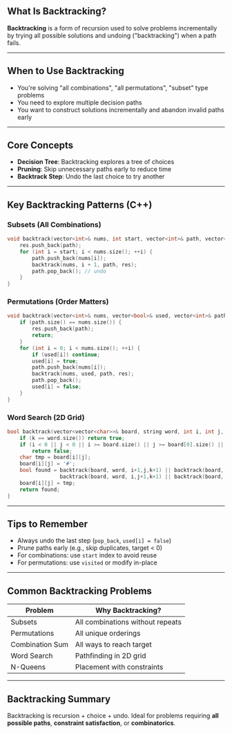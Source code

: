 
## What Is Backtracking?

**Backtracking** is a form of recursion used to solve problems incrementally by trying all possible solutions and undoing ("backtracking") when a path fails.

---

## When to Use Backtracking

* You're solving "all combinations", "all permutations", "subset" type problems
* You need to explore multiple decision paths
* You want to construct solutions incrementally and abandon invalid paths early

---

## Core Concepts

* **Decision Tree**: Backtracking explores a tree of choices
* **Pruning**: Skip unnecessary paths early to reduce time
* **Backtrack Step**: Undo the last choice to try another

---

## Key Backtracking Patterns (C++)

### Subsets (All Combinations)

```cpp
void backtrack(vector<int>& nums, int start, vector<int>& path, vector<vector<int>>& res) {
    res.push_back(path);
    for (int i = start; i < nums.size(); ++i) {
        path.push_back(nums[i]);
        backtrack(nums, i + 1, path, res);
        path.pop_back(); // undo
    }
}
```

### Permutations (Order Matters)

```cpp
void backtrack(vector<int>& nums, vector<bool>& used, vector<int>& path, vector<vector<int>>& res) {
    if (path.size() == nums.size()) {
        res.push_back(path);
        return;
    }
    for (int i = 0; i < nums.size(); ++i) {
        if (used[i]) continue;
        used[i] = true;
        path.push_back(nums[i]);
        backtrack(nums, used, path, res);
        path.pop_back();
        used[i] = false;
    }
}
```

### Word Search (2D Grid)

```cpp
bool backtrack(vector<vector<char>>& board, string word, int i, int j, int k) {
    if (k == word.size()) return true;
    if (i < 0 || j < 0 || i >= board.size() || j >= board[0].size() || board[i][j] != word[k])
        return false;
    char tmp = board[i][j];
    board[i][j] = '#';
    bool found = backtrack(board, word, i+1,j,k+1) || backtrack(board, word, i-1,j,k+1) ||
                 backtrack(board, word, i,j+1,k+1) || backtrack(board, word, i,j-1,k+1);
    board[i][j] = tmp;
    return found;
}
```

---

## Tips to Remember

* Always undo the last step (`pop_back`, `used[i] = false`)
* Prune paths early (e.g., skip duplicates, target < 0)
* For combinations: use `start` index to avoid reuse
* For permutations: use `visited` or modify in-place

---

## Common Backtracking Problems

| Problem             | Why Backtracking?                        |
|---------------------|-------------------------------------------|
| Subsets             | All combinations without repeats          |
| Permutations        | All unique orderings                      |
| Combination Sum     | All ways to reach target                  |
| Word Search         | Pathfinding in 2D grid                    |
| N-Queens            | Placement with constraints                |

---

## Backtracking Summary

Backtracking is recursion + choice + undo. Ideal for problems requiring **all possible paths**, **constraint satisfaction**, or **combinatorics**.

